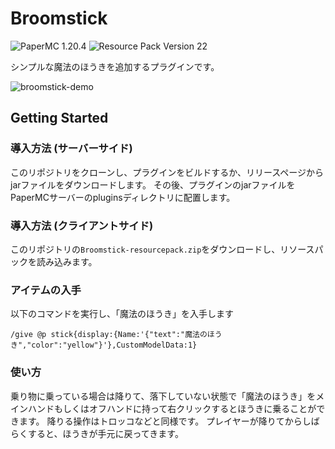 Broomstick
==========

![PaperMC 1.20.4](https://img.shields.io/badge/PaperMC-1.20.4-black.svg?style=flat-square&logoColor=white&labelColor=62B47A)
![Resource Pack Version 22](https://img.shields.io/badge/ResourcePack-v22-black.svg?style=flat-square&logoColor=white&labelColor=62B47A)

シンプルな魔法のほうきを追加するプラグインです。

![broomstick-demo](https://github.com/user-attachments/assets/90fcd752-156d-48c2-ba14-88f28bfaf705)

## Getting Started
### 導入方法 (サーバーサイド)
このリポジトリをクローンし、プラグインをビルドするか、リリースページからjarファイルをダウンロードします。
その後、プラグインのjarファイルをPaperMCサーバーのpluginsディレクトリに配置します。
### 導入方法 (クライアントサイド)
このリポジトリの`Broomstick-resourcepack.zip`をダウンロードし、リソースパックを読み込みます。

### アイテムの入手
以下のコマンドを実行し、「魔法のほうき」を入手します
```
/give @p stick{display:{Name:'{"text":"魔法のほうき","color":"yellow"}'},CustomModelData:1}
```
### 使い方
乗り物に乗っている場合は降りて、落下していない状態で「魔法のほうき」をメインハンドもしくはオフハンドに持って右クリックするとほうきに乗ることができます。
降りる操作はトロッコなどと同様です。
プレイヤーが降りてからしばらくすると、ほうきが手元に戻ってきます。
